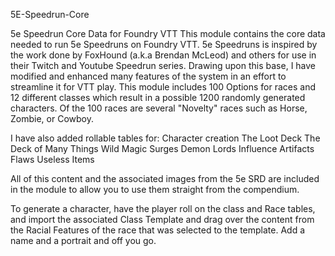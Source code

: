 5E-Speedrun-Core

5e Speedrun Core Data for Foundry VTT This module contains the core data needed to run 5e Speedruns on Foundry VTT. 5e Speedruns is inspired by the work done by FoxHound (a.k.a Brendan McLeod) and others for use in their Twitch and Youtube Speedrun series. Drawing upon this base, I have modified and enhanced many features of the system in an effort to streamline it for VTT play. This module includes 100 Options for races and 12 different classes which result in a possible 1200 randomly generated characters. Of the 100 races are several "Novelty" races such as Horse, Zombie, or Cowboy.

I have also added rollable tables for: 
Character creation
The Loot Deck
The Deck of Many Things
Wild Magic Surges
Demon Lords Influence
Artifacts
Flaws
Useless Items

All of this content and the associated images from the 5e SRD are included in the module to allow you to use them straight from the compendium.

To generate a character, have the player roll on the class and Race tables, and import the associated Class Template and drag over the content from the Racial Features of the race that was selected to the template. Add a name and a portrait and off you go.
